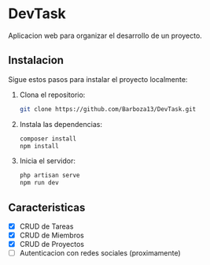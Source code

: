# DevTask

Aplicacion web para organizar el desarrollo de un proyecto.

## Instalacion

Sigue estos pasos para instalar el proyecto localmente:

1. Clona el repositorio:

    ```bash
    git clone https://github.com/Barboza13/DevTask.git

    ```

2. Instala las dependencias:

    ```bash
    composer install
    npm install

    ```

3. Inicia el servidor:
    ```bash
    php artisan serve
    npm run dev
    ```

## Caracteristicas

-   [x] CRUD de Tareas
-   [x] CRUD de Miembros
-   [x] CRUD de Proyectos
-   [ ] Autenticacion con redes sociales (proximamente)
